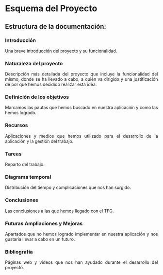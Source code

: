 # Esquema del Proyecto

## Estructura de la documentación: 

### Introducción

<p align="justify">
Una breve introducción del proyecto y su funcionalidad.</p>

### Naturaleza del proyecto

<p align="justify">
Descripción más detallada del proyecto que incluye la funcionalidad del mismo, donde se ha llevado a cabo, a quién va dirigido y una justificación de por qué hemos decidido realizar esta idea.</p>

### Definición de los objetivos

<p align="justify">
Marcamos las pautas que hemos buscado en nuestra aplicación y como las hemos logrado.</p>

### Recursos

<p align="justify">
Aplicaciones y medios que hemos utilizado para el desarrollo de la aplicación y la gestión del trabajo.</p>


### Tareas

<p align="justify">
Reparto del trabajo.</p>


### Diagrama temporal

<p align="justify">
Distribución del tiempo y complicaciones que nos han surgido.</p>


### Conclusiones

<p align="justify">
Las conclusiones a las que hemos llegado con el TFG.</p>


### Futuras Ampliaciones y Mejoras

<p align="justify">
Apartados que no hemos logrado implementar en nuestra aplicación y nos gustaría llevar a cabo en un futuro.</p>


### Bibliografía

<p align="justify">
Páginas web y vídeos que nos han ayudado durante el desarrollo del proyecto.</p>